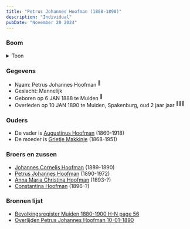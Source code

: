 ```yaml
---
title: "Petrus Johannes Hoofman (1888-1890)"
description: "Individual"
pubDate: "November 20 2024"
---
```


### Boom
<details><summary>Toon</summary>

![test](https://www.plantuml.com/plantuml/svg/bP9DQm8n48Rl-HL3FVHKS5tKhOZuWMihj9L-NIMxEsgwsKGoMKIA_xsZRbKej3INX9bv9q_cJP-yTBuijA1ScRLqie14fldIsT9a8wkj0--a8KwXyMAbCeHKkLJZyOp5sc-Xm291HySGUNHe_NQDug9hgYKHV0e065gNeNjTgJGtIDJj5bAPNWz2iHFY6cQ7gqWS5LU3SbcILwOakBDsKKXp1PBWliwh3L0RXt4p7dBdpuL2dUsWsqbaifqdrdkDdHu44RoCPxorwZ1nKfQRYrBAIwtdqcJpr5cYn38HQneHF8rU8RXbyKF9hpBCLW5Dd4B_WV0WStxT1vvn8iQ9X-Dm7Fw2qsZ1OFQynpcr_XCdQCFWRS8upG3UKTCbJhUpmInJPhclQy3qxP5xH-q3LRod2g6crNBbjwYrtJ3PJbJ3kxcfAaI5VmvKIWxiKq5JV5ytG-_OYgbTISDmFpm9cd0oz6zlMZ0T77Z_COjwfRcjdwqHVJGPV-Cl)
</details>

### Gegevens
- Naam: Petrus Johannes Hoofman <sup><a href="../s00013/" style="text-decoration:none" title="Bevolkingsregister Muiden 1880-1900 H-N page 56">:link:</a></sup>
- Geslacht: Mannelijk
- Geboren op 6 JAN 1888 te Muiden <sup><a href="../s00013/" style="text-decoration:none" title="Bevolkingsregister Muiden 1880-1900 H-N page 56">:link:</a></sup>
- Overleden op 10 JAN 1890 te Muiden, Spakenburg, oud 2 jaar jaar <sup><a href="../s00005/" style="text-decoration:none" title="Overlijden Petrus Johannes Hoofman 10-01-1890">:link:</a><a href="../s00010/" style="text-decoration:none" title="De Standaard 21-01-1890">:link:</a><a href="../s00013/" style="text-decoration:none" title="Bevolkingsregister Muiden 1880-1900 H-N page 56">:link:</a></sup>

### Ouders
- De vader is [Augustinus Hoofman](../i00007/) (1860-1918)
- De moeder is [Grietje Makkinje](../i00008/) (1868-1951)

### Broers en zussen
- [Johannes Cornelis Hoofman](../i00016/) (1889-1890)
- [Petrus Johannes Hoofman](../i00005/) (1890-1972)
- [Anna Maria Christina Hoofman](../i00012/) (1893-?)
- [Constantina Hoofman](../i00011/) (1896-?)

### Bronnen lijst
- [Bevolkingsregister Muiden 1880-1900 H-N page 56](../s00013/)
- [Overlijden Petrus Johannes Hoofman 10-01-1890](../s00005/)